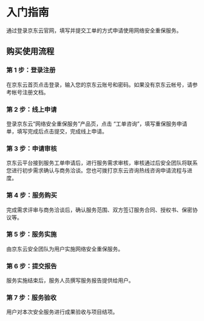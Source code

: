 # 入门指南
通过登录京东云官网，填写并提交工单的方式申请使用网络安全重保服务。 

## 购买使用流程

### 第 1 步：登录注册
在京东云首页点击登录，输入您的京东云账号和密码。如果没有京东云帐号，请参考帐号注册文档。

### 第 2 步：线上申请
登录京东云“网络安全重保服务”产品页，点击 “工单咨询”，填写重保服务申请单，填写完成后点击提交，完成线上申请。

### 第 3 步：申请审核
京东云平台接到服务工单申请后，进行服务需求审核，审核通过后安全团队将联系您进行初步需求确认与商务洽谈。您也可拨打京东云咨询热线咨询申请流程与进度。

### 第 4 步：服务购买
完成需求评审与商务洽谈后，确认服务范围、双方签订服务合同、授权书、保密协议等。

### 第 5 步：服务实施
由京东云安全团队为用户实施网络安全重保服务。

### 第 6 步：提交报告
服务实施结束后，服务人员撰写服务报告提供给用户。

### 第 7 步：服务验收
用户对本次安全服务进行成果验收与项目结项。
